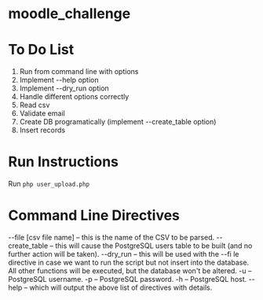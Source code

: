 # moodle_challenge

# To Do List

1. Run from command line with options
2. Implement --help option 
3. Implement --dry_run option  
2. Handle different options correctly 
3. Read csv
4. Validate email 
5. Create DB programatically (implement --create_table option)
6. Insert records 

# Run Instructions
Run `php user_upload.php`

# Command Line Directives 
 --file [csv file name] – this is the name of the CSV to be parsed.
 --create_table – this will cause the PostgreSQL users table to be built (and no further action will be taken).
 --dry_run – this will be used with the --fi le directive in case we want to run the script but not insert into the database. All other functions will be executed, but the database won't be altered.
 -u – PostgreSQL username.
 -p – PostgreSQL password.
 -h – PostgreSQL host.
 --help – which will output the above list of directives with details.